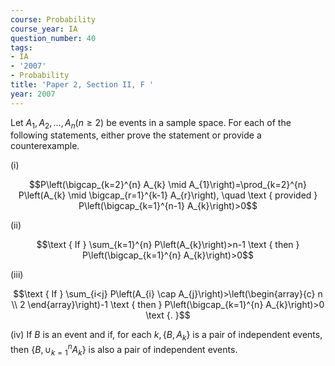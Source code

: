 ```yaml
---
course: Probability
course_year: IA
question_number: 40
tags:
- IA
- '2007'
- Probability
title: 'Paper 2, Section II, F '
year: 2007
---
```




Let $A_{1}, A_{2}, \ldots, A_{n}(n \geqslant 2)$ be events in a sample space. For each of the following statements, either prove the statement or provide a counterexample.

(i)

$$P\left(\bigcap_{k=2}^{n} A_{k} \mid A_{1}\right)=\prod_{k=2}^{n} P\left(A_{k} \mid \bigcap_{r=1}^{k-1} A_{r}\right), \quad \text { provided } P\left(\bigcap_{k=1}^{n-1} A_{k}\right)>0$$

(ii)

$$\text { If } \sum_{k=1}^{n} P\left(A_{k}\right)>n-1 \text { then } P\left(\bigcap_{k=1}^{n} A_{k}\right)>0$$

(iii)

$$\text { If } \sum_{i<j} P\left(A_{i} \cap A_{j}\right)>\left(\begin{array}{c}
n \\
2
\end{array}\right)-1 \text { then } P\left(\bigcap_{k=1}^{n} A_{k}\right)>0 \text {. }$$

(iv) If $B$ is an event and if, for each $k,\left\{B, A_{k}\right\}$ is a pair of independent events, then $\left\{B, \cup_{k=1}^{n} A_{k}\right\}$ is also a pair of independent events.